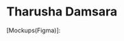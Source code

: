 # Tharusha Damsara

[Goals(google doc)]:https://docs.google.com/document/d/1RSCye3XUHMvXR7zRLxL9oU2CWWhmypXAXsnKWGyl6Hg/edit?usp=sharing
[WireFrame(Draw io)]:https://drive.google.com/file/d/1J943SiCcOd2rnHR9H_K-OWISY5ZfHuNM/view?usp=sharing
[Mockups(Figma)]:

